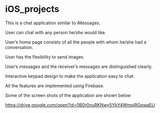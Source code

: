 # iOS_projects

This is a chat application similar to iMessages. 

User can chat with any person he/she would like. 

User’s home page consists of all the people with whom he/she had a conversation.

User has the flexibility to send images. 

User’s messages and the receiver’s messages are distinguished clearly.

Interactive keypad design to make the application easy to chat.

All the features are implemented using Firebase.



Some of the screen shots of the application are shown below 

https://drive.google.com/open?id=0B0r0nuRKNwy5YkY4WmpjRGpwaEU










